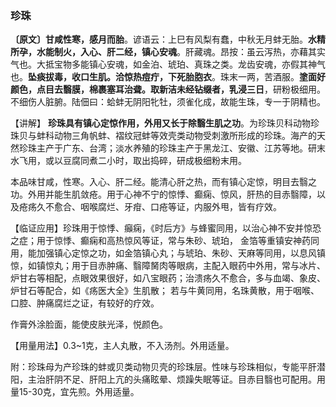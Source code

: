 ### 珍珠

**〔原文〕甘咸性寒，感月而胎**。谚语云：上巳有风梨有蠢，中秋无月蚌无胎。**水精所孕，水能制火，入心、肝二经，镇心安魂**。肝藏魂。昂按：虽云泻热，亦藉其实气也。大抵宝物多能镇心安魂，如金泊、琥珀、真珠之类。龙齿安魂，亦假其神气也。**坠痰拔毒，收口生肌。洽惊热痘疔，下死胎胞衣**。珠末一两，苦酒服。**塗面好颜色，点目去翳膜，棉裹塞耳治聋。取新洁未经钻缀者，乳浸三日**，研粉极细用。不细伤人脏腑。陆佃曰：蛤蚌无阴阳牝牡，须雀化成，故能生珠，专一于阴精也。

【讲解】 **珍珠具有镇心定惊作用，外用又长于除翳生肌之功**。为珍珠贝科动物珍珠贝与蚌科动物三角帆蚌、褶纹冠蚌等效壳类动物受刺激所形成的珍珠。海产的天然珍珠主产于广东、台湾；淡水养殖的珍珠主产于黑龙江、安徽、江苏等地。研末水飞用，或以豆腐同煮二小时，取出捣碎，研成极细粉末用。

本品味甘咸，性寒。入心、肝二经。能清心肝之热，而有镇心定惊，明目去翳之功。外用并能生肌敛疮。用于心神不宁的惊悸、癫痫、惊风，肝热的目赤翳障，以及疮疡久不愈合、咽喉腐烂、牙疳、口疮等证，内服外甩，皆有疗效。

【临证应用】珍珠用于惊悸、癲痫，《时后方》与蜂蜜同用，以治心神不安并惊恐之症；用于惊悸、癫痫和高热惊风等证，常与朱砂、琥珀， 金箔等重镇安神药同用，能加强镇心定惊之功，如金箔镇心丸；与琥珀、朱砂、天麻等同用，以息风镇惊，如镇惊丸；用于目赤肿痛、翳障胬肉等眼病，主配入眼药中外用，常与冰片、炉甘右等相配，点眼效果很好，如八宝眼药；治溃疡久不愈合，多与血竭、象皮、炉甘石等配合，如《疡医大全》生肌散； 若与牛黄同用，名珠黄散，用于咽喉、口腔、肿痛腐烂之证，有较好的疗效。

作膏外涂脸面，能使皮肤光泽，悦颜色。

【用量用法】0.3~1克，主人丸散，不入汤剂。外用适量。

附：珍珠母为产珍珠的蚌或贝类动物贝壳的珍珠层。性味与珍珠相似，专能平肝潜阳，主治肝阴不足、肝阳上亢的头痛眩晕、烦躁失眠等证。目赤目翳也可配用。用量15-30克，宜先煎。外用适量。
